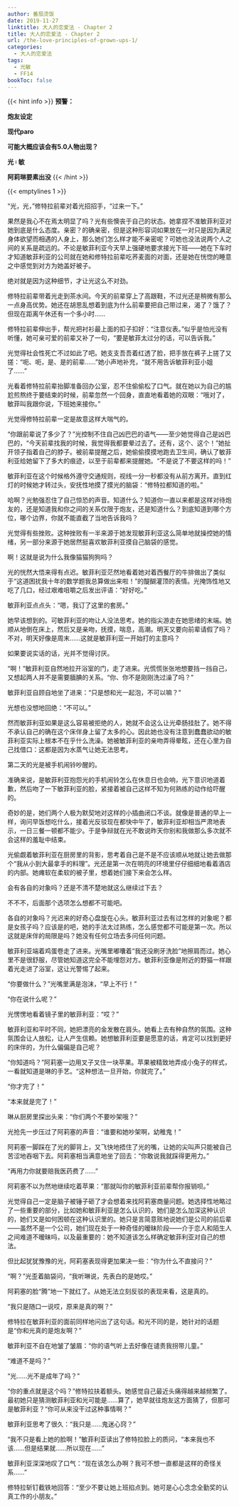 ```yaml
---
author: 番茄烫饭
date: 2019-11-27
linktitle: 大人的恋爱法 - Chapter 2
title: 大人的恋爱法 - Chapter 2
url: /the-love-principles-of-grown-ups-1/
categories:
  - 大人的恋爱法
tags:
  - 光敏
  - FF14
bookToc: false
---
```


{{< hint info >}}
**预警：**

**炮友设定**

**现代paro**

**可能大概应该会有5.0人物出现？**

**光♀敏**

**阿莉琳要素出没**
{{< /hint >}}

<!--more-->

{{< emptylines 1 >}}

“光，光，”修特拉前辈对着光招招手，“过来一下。”

果然是我心不在焉太明显了吗？光有些懊丧于自己的状态。她拿捏不准敏菲利亚对她到底是什么态度。亲密？的确亲密，但是这种形容词如果放在一对只是因为满足身体欲望而相遇的人身上，那么她们怎么样才能不亲密呢？可她也没法说两个人之间的关系是疏远的。不论是敏菲利亚今天早上强硬地要求接光下班——她在下车时才知道敏菲利亚的公司就在她和修特拉前辈吃荞麦面的对面，还是她在恍惚的睡意之中感觉到对方为她盖好被子。

绝对就是因为这种细节，才让光这么不对劲。

修特拉前辈带着光走到茶水间。今天的前辈穿上了高跟鞋，不过光还是稍微有那么一点身高优势。她还在胡思乱想着到底为什么前辈要把自己带过来，渴了？饿了？但现在距离午休还有一个多小时……

修特拉前辈伸出手，帮光把衬衫最上面的扣子扣好：“注意仪表。”似乎是怕光没有听懂，她可亲可爱的前辈又补了一句，“要是敏菲太过分的话，可以告诉我。”

光觉得社会性死亡不过如此了吧。她支支吾吾着红透了脸，把手放在裤子上搓了又搓：“呃、呃，是、是的前辈……”她小声地补充，“就不用告诉敏菲利亚小姐了……”

光看着修特拉前辈抬脚准备回办公室，忍不住偷偷松了口气。就在她以为自己的尴尬煎熬终于要结束的时候，前辈忽然一个回身，直直地看着她的双眼：“哦对了，敏菲叫我跟你说，下班她来接你。”

光觉得修特拉前辈一定是故意这样大喘气的。

“你跟前辈说了多少了？”光控制不住自己凶巴巴的语气——至少她觉得自己是凶巴巴的，“今天前辈找我的时候，我觉得我都要晕过去了。还有，这个、这个！”她扯开领子指着自己的脖子。被前辈提醒之后，她偷偷摸摸地跑去卫生间，确认了敏菲利亚给她留下了多大的痕迹，以至于前辈都来提醒她。“不是说了不要这样的吗！”

敏菲利亚在这个时候格外遵守交通规则，视线一分一秒都没有从前方离开。直到红灯的时候她才转过头，安抚性地摸了摸光的脑袋：“修特拉都知道的啦。”

哈啊？光勉强忍住了自己惊恐的声音。知道什么？知道你一直以来都是这样对待炮友的，还是知道我和你之间的关系仅限于炮友，还是知道什么？到底知道到哪个方位，哪个边界，你就不能直截了当地告诉我吗？

光觉得有些挫败。这种挫败有一半来源于她发现敏菲利亚这么简单地就操控她的情绪，另一部分来源于她居然挺喜欢敏菲利亚摸自己脑袋的感觉。

啊！这就是说为什么我像猫猫狗狗吗？

光的恍然大悟来得有点迟。敏菲利亚茫然地看着她对着西餐厅的牛排做出了类似于“这道困扰我十年的数学题我总算做出来啦！”的醍醐灌顶的表情。光掩饰性地又吃了几口，经过艰难咀嚼之后发出评语：“好好吃。”

敏菲利亚点点头：“嗯，我订了这里的套房。”

她早该想到的。可敏菲利亚的吻让人没法思考。她的指尖游走在她思绪的末端。她顺从地倒在床上，然后又是亲吻，抚摸，喘息，高潮。明天又要向前辈请假了吗？不对，明天好像是周末……这就是敏菲利亚一开始打的主意吗？

如果要说实话的话，光并不觉得讨厌。

“啊！”敏菲利亚自然地拉开浴室的门，走了进来。光慌慌张张地想要挡一挡自己，又想起两人并不是需要腼腆的关系。“你、你不是刚刚洗过澡了吗？”

敏菲利亚自顾自地坐了进来：“只是想和光一起泡，不可以嘛？”

光想也没想地回绝：“不可以。”

然而敏菲利亚如果是这么容易被拒绝的人，她就不会这么让光牵肠挂肚了。她不得不承认自己的确在这个床伴身上留了太多的心。因此她也没有注意到蠢蠢欲动的敏菲利亚实际上根本不在乎什么洗澡。她被敏菲利亚的亲吻弄得晕眩，还在心里为自己找借口：这都是因为水蒸气让她无法思考。

第二天的光是被手机闹铃吵醒的。

准确来说，是敏菲利亚抱怨光的手机闹铃怎么在休息日也会响，光下意识地道着歉，然后吻了一下敏菲利亚的脸，紧接着被自己这样不知为何熟练的动作给吓醒的。

奇妙的是，她们两个人极为默契地对这样的小插曲闭口不谈。就像是普通的早上一样，询问早饭想吃什么，接着光反驳现在都快中午了，敏菲利亚却相当严肃地表示，一日三餐一顿都不能少。于是争辩就在光不敢说昨天你别和我做那么多次就不会这样的羞耻中结束。

光偷觑着敏菲利亚在厨房里的背影，思考着自己是不是不应该顺从地就让她去做那个“我从小到大最拿手的料理”。光还是第一次在明亮的环境里仔仔细细地看着酒店的内部。她瘫软在柔软的被子里，想着她们接下来会怎么样。

会有各自的对象吗？还是不清不楚地就这么继续过下去？

不不不，后面那个选项怎么想都不可能吧。

各自的对象吗？光迟来的好奇心盘旋在心头。敏菲利亚过去有过怎样的对象呢？都是女孩子吗？应该是的吧，她的手法太过熟练，怎么感觉都不可能是第一次。所以这就是床伴的局限是吗？她没有任何立场去多问任何问题。

敏菲利亚端着鸡蛋卷走了进来。光嘴里嘟囔着“我还没刷牙洗脸”地擦肩而过。她心里不是很舒服，尽管她知道这完全不能埋怨对方。敏菲利亚像是附近的野猫一样跟着光走进了浴室，这让光警惕了起来。

“你要做什么？”光嘴里满是泡沫，“早上不行！”

“你在说什么呢？”

光愣愣地看着镜子里的敏菲利亚：“哎？”

敏菲利亚和平时不同，她把漂亮的金发散在肩头。她看上去有种自然的氛围。这种氛围会让人放松，让人产生信赖。她想敏菲利亚要是愿意的话，肯定可以找到更好的床伴的，为什么偏偏是自己呢？

“你知道吗？”阿莉塞一边用叉子叉住一块苹果。苹果被精致地弄成小兔子的样式，一看就知道是琳的手艺。“这种想法一旦开始，你就完了。”

“你才完了！”

“本来就是完了！”

琳从厨房里探出头来：“你们两个不要吵架哦？”

光抢先一步压过了阿莉塞的声音：“谁要和她吵架啊，幼稚鬼！”

阿莉塞一脚踩在了光的脚背上，又飞快地捂住了光的嘴，让她的尖叫声只能被自己苦涩地吞咽下去。阿莉塞相当满意地坐了回去：“你敢说我就踩得更用力。”

“再用力你就要赔我医药费了……”

阿莉塞不以为然地继续吃着苹果：“那就叫你的敏菲利亚前辈帮你报销呗。”

光觉得自己一定是脑子被锤子砸了才会想着来找阿莉塞商量问题。她选择性地略过了一些重要的部分，比如她和敏菲利亚是怎么认识的，她们是怎么加深这种认识的，她们又是如何困顿在这种认识里的。她只是言简意赅地说她们是公司的前后辈——虽然不是一个公司，她们现在处于一种奇怪的暧昧阶段——介于恋人和陌生人之间难道不暧昧吗，以及最重要的：她不知道该怎么样确定敏菲利亚对自己的想法。

但比起犹犹豫豫的光，阿莉塞表现得更加果决一些：“你为什么不直接问？”

“啊？”光歪着脑袋问，“我听琳说，先表白的是她哎。”

阿莉塞的脸“腾”地一下就红了。从她无法立刻反驳的表现来看，这是真的。

“我只是随口一说哎，原来是真的啊？”

修特拉在敏菲利亚的面前同样地问出了这句话。和光不同的是，她针对的话题是“你和光真的是炮友啊？”

敏菲利亚不自在地皱了皱眉：“你的语气听上去好像在谴责我拐带儿童。”

“难道不是吗？”

“光……光不是成年了吗？”

“你的重点就是这个吗？”修特拉扶着额头。她感觉自己最近头痛得越来越频繁了。最初她只是猜测敏菲利亚和光可能是……算了，她早就往炮友这方面猜了，但那可是敏菲利亚？“你可从来没干过这种事情啊？”

敏菲利亚思考了很久：“我只是……鬼迷心窍？”

“我不只是看上她的脸啊！”敏菲利亚读出了修特拉脸上的质问，“本来我也不该……但是结果就……所以现在……”

敏菲利亚深深地叹了口气：“现在该怎么办啊？我可不想一直都是这样的奇怪关系……”

修特拉斩钉截铁地回答：“至少不要让她上班掐点到。她可是心心念念全勤奖的认真工作的小朋友。”
